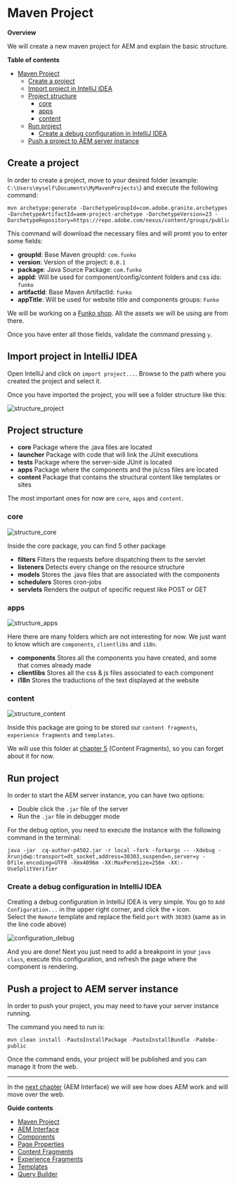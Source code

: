 # Maven Project

**Overview**

We will create a new maven project for AEM and explain the basic structure.

**Table of contents**

- [Maven Project](#maven-project)
  - [Create a project](#create-a-project)
  - [Import project in IntelliJ IDEA](#import-project-in-intellij-idea)
  - [Project structure](#project-structure)
    - [core](#core)
    - [apps](#apps)
    - [content](#content)
  - [Run project](#run-project)
    - [Create a debug configuration in IntelliJ IDEA](#create-a-debug-configuration-in-intellij-idea)
  - [Push a project to AEM server instance](#push-a-project-to-aem-server-instance)

## Create a project

In order to create a project, move to your desired folder (example: `C:\Users\myself\Documents\MyMavenProjects\`) and execute the following command:
```
mvn archetype:generate -DarchetypeGroupId=com.adobe.granite.archetypes -DarchetypeArtifactId=aem-project-archetype -DarchetypeVersion=23 -DarchetypeRepository=https://repo.adobe.com/nexus/content/groups/public
```
This command will download the necessary files and will promt you to enter some fields:
- **groupId**: Base Maven groupId: `com.funko`
- **version**: Version of the project: `0.0.1`
- **package**: Java Source Package: `com.funko`
- **appId**: Will be used for component/config/content folders and css ids: `funko`
- **artifactId**: Base Maven ArtifactId: `funko`
- **appTitle**: Will be used for website title and components groups: `Funko`

We will be working on a [Funko shop](https://funko.com/). All the assets we will be using are from there.

Once you have enter all those fields, validate the command pressing `y`.

## Import project in IntelliJ IDEA

Open IntelliJ and click on `import project...`. Browse to the path where you created the project and select it.

Once you have imported the project, you will see a folder structure like this:

![structure_project](assets/structure_project.png)


## Project structure

- **core** Package where the .java files are located
- **launcher** Package with code that will link the JUnit executions
- **tests** Package where the server-side JUnit is located
- **apps** Package where the components and the js/css files are located
- **content** Package that contains the structural content like templates or sites

The most important ones for now are `core`, `apps` and `content`.

### core

![structure_core](assets/structure_core.png)

Inside the core package, you can find 5 other package
- **filters** Filters the requests before dispatching them to the servlet
- **listeners** Detects every change on the resource structure
- **models** Stores the .java files that are associated with the components
- **schedulers** Stores cron-jobs
- **servlets** Renders the output of specific request like POST or GET

### apps

![structure_apps](assets/structure_apps.png)

Here there are many folders which are not interesting for now. We just want to know which are `components`, `clientlibs` and `i18n`.

- **components** Stores all the components you have created, and some that comes already made
- **clientlibs** Stores all the css & js files associated to each component
- **i18n** Stores the traductions of the text displayed at the website

### content

![structure_content](assets/structure_content.png)

Inside this package are going to be stored our `content fragments`, `experience fragments` and `templates`.

We will use this folder at [chapter 5](../5_content_fragments/Readme.md) (Content Fragments), so you can forget about it for now.

## Run project

In order to start the AEM server instance, you can have two options:

- Double click the `.jar` file of the server
- Run the `.jar` file in debugger mode

For the debug option, you need to execute the instance with the following command in the terminal:
```
java -jar  cq-author-p4502.jar -r local -fork -forkargs -- -Xdebug -Xrunjdwp:transport=dt_socket,address=30303,suspend=n,server=y -Dfile.encoding=UTF8 -Xmx4096m -XX:MaxPermSize=256m -XX:-UseSplitVerifier
```

### Create a debug configuration in IntelliJ IDEA

Creating a debug configuration in IntelliJ IDEA is very simple. You go to `Add Configuration...` in the upper right corner, and click the `+` icon.
<br>
Select the `Remote` template and replace the field `port` with `30303` (same as in the line code above)

![configuration_debug](assets/configuration_debug.png)

And you are done! Next you just need to add a breakpoint in your `java class`, execute this configuration, and refresh the page where the component is rendering.

## Push a project to AEM server instance

In order to push your project, you may need to have your server instance running.

The command you need to run is:
```
mvn clean install -PautoInstallPackage -PautoInstallBundle -Padobe-public
```

Once the command ends, your project will be published and you can manage it from the web.

---

In the [next chapter](../2_aem_interface/Readme.md) (AEM Interface) we will see how does AEM work and will move over the web.

**Guide contents**
- [Maven Project](../1_maven_project/Readme.md)
- [AEM Interface](../2_aem_interface/Readme.md)
- [Components](../3_components/Readme.md)
- [Page Properties](../4_page_properties/Readme.md)
- [Content Fragments](../5_content_fragments/Readme.md)
- [Experience Fragments](../6_experience_fragments/Readme.md)
- [Templates](../7_templates/Readme.md)
- [Query Builder](../8_query_builder/Readme.md)
